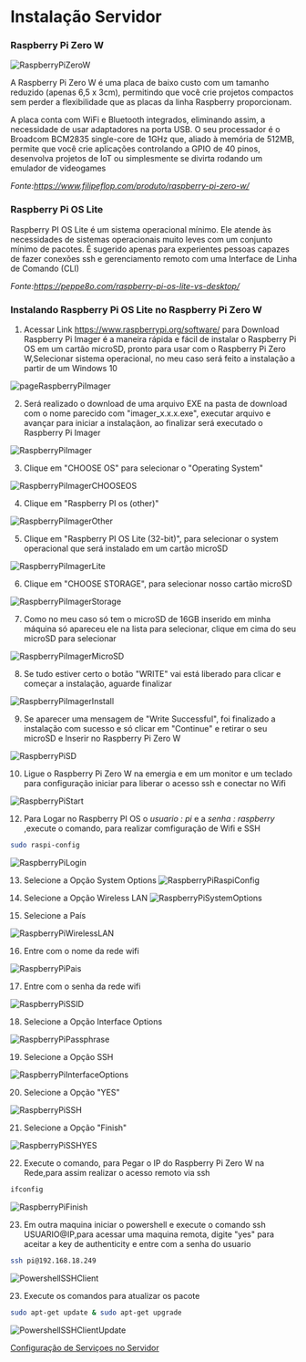 # Instalação Servidor 
### Raspberry Pi Zero W

![RaspberryPiZeroW](./img/RaspberryPiZeroW.PNG)

A Raspberry Pi Zero W é uma placa de baixo custo com um tamanho reduzido (apenas 6,5 x 3cm), permitindo que você crie projetos compactos sem perder a flexibilidade que as placas da linha Raspberry proporcionam.

A placa conta com WiFi e Bluetooth integrados, eliminando assim, a necessidade de usar adaptadores na porta USB. O seu processador é o Broadcom BCM2835 single-core de 1GHz que, aliado à memória de 512MB, permite que você crie aplicações controlando a GPIO de 40 pinos, desenvolva projetos de IoT ou simplesmente se divirta rodando um emulador de videogames

*Fonte:https://www.filipeflop.com/produto/raspberry-pi-zero-w/*

### Raspberry Pi OS Lite

Raspberry PI OS Lite é um sistema operacional mínimo. Ele atende às necessidades de sistemas operacionais muito leves com um conjunto mínimo de pacotes. É sugerido apenas para experientes pessoas capazes de fazer conexões ssh e gerenciamento remoto com uma Interface de Linha de Comando (CLI)

*Fonte:https://peppe8o.com/raspberry-pi-os-lite-vs-desktop/*


### Instalando Raspberry Pi OS Lite no Raspberry Pi Zero W

1. Acessar Link https://www.raspberrypi.org/software/ para Download Raspberry Pi Imager é a maneira rápida e fácil de instalar o Raspberry Pi OS em um cartão microSD, pronto para usar com o Raspberry Pi Zero W,Selecionar sistema operacional, no meu caso será feito a instalação a partir de um Windows 10

![pageRaspberryPiImager](./img/pageRaspberryPiImager.PNG)

2. Será realizado o download de uma arquivo EXE na pasta de download com o nome parecido com "imager_x.x.x.exe", executar arquivo e avançar para iniciar a instalaçãon, ao finalizar será executado o Raspberry Pi Imager

![RaspberryPiImager](./img/RaspberryPiImager.PNG)

3. Clique em "CHOOSE OS" para selecionar o "Operating System" 

![RaspberryPiImagerCHOOSEOS](./img/RaspberryPiImagerCHOOSEOS.PNG)

4. Clique em "Raspberry PI os (other)"

![RaspberryPiImagerOther](./img/RaspberryPiImagerOther.PNG)

5. Clique em "Raspberry PI OS Lite (32-bit)", para selecionar o system operacional que será instalado em um cartão microSD

![RaspberryPiImagerLite](./img/RaspberryPiImagerLite.PNG)

6. Clique em "CHOOSE STORAGE", para selecionar nosso cartão microSD

![RaspberryPiImagerStorage](./img/RaspberryPiImagerStorage.PNG)

7. Como no meu caso só tem o microSD de 16GB inserido em minha máquina só apareceu ele na lista para selecionar, clique em cima do seu microSD para selecionar 

![RaspberryPiImagerMicroSD](./img/RaspberryPiImagerMicroSD.PNG)

8. Se tudo estiver certo o botão "WRITE" vai está liberado para clicar e começar a instalação, aguarde finalizar  

![RaspberryPiImagerInstall](./img/RaspberryPiImagerInstall.PNG)

9. Se aparecer uma mensagem de "Write Successful", foi finalizado a instalação com sucesso e só clicar em "Continue" e retirar o seu microSD e Inserir no Raspberry Pi Zero W 

![RaspberryPiSD](./img/RaspberryPiSD.jpg)

10. Ligue o Raspberry Pi Zero W na emergia e em um monitor e um teclado para configuração iniciar para liberar o acesso ssh e conectar no Wifi

![RaspberryPiStart](./img/RaspberryPiStart.jpg)
 
12. Para Logar no Raspberry PI OS o *usuario : pi* e a *senha : raspberry* ,execute o comando, para realizar comfiguração de Wifi e SSH
```bash
sudo raspi-config 
```
![RaspberryPiLogin](./img/RaspberryPiLogin.jpg)

13. Selecione a Opção System Options
![RaspberryPiRaspiConfig](./img/RaspberryPiRaspiConfig.jpg)

14. Selecione a Opção Wireless LAN
![RaspberryPiSystemOptions](./img/RaspberryPiSystemOptions.jpg)

15. Selecione a País

![RaspberryPiWirelessLAN](./img/RaspberryPiWirelessLAN.jpg)

 16. Entre com o nome da  rede wifi

![RaspberryPiPais](./img/RaspberryPiPais.jpg)

17. Entre com o senha da  rede wifi

![RaspberryPiSSID](./img/RaspberryPiSSID.jpg)

18. Selecione a Opção Interface Options

![RaspberryPiPassphrase](./img/RaspberryPiPassphrase.jpg)

 
19. Selecione a Opção SSH 

![RaspberryPiInterfaceOptions](./img/RaspberryPiInterfaceOptions.jpg)

20. Selecione a Opção "YES"

![RaspberryPiSSH](./img/RaspberryPiSSH.jpg)

21. Selecione a Opção "Finish"

![RaspberryPiSSHYES](./img/RaspberryPiSSHYES.jpg)



22.  Execute o comando, para Pegar o IP do Raspberry Pi Zero W na Rede,para assim realizar o acesso remoto via ssh
```bash
ifconfig
```
![RaspberryPiFinish](./img/RaspberryPiFinish.jpg)

23. Em outra maquina iniciar o powershell e execute o comando  ssh USUARIO@IP,para acessar uma maquina remota, digite "yes" para aceitar a key de authenticity e entre com a senha do usuario
```bash
ssh pi@192.168.18.249
```

![PowershellSSHClient](./img/PowershellSSHClient.PNG)

23. Execute os comandos para atualizar os pacote
```bash
sudo apt-get update & sudo apt-get upgrade
```

![PowershellSSHClientUpdate](./img/PowershellSSHClientUpdate.PNG)



[Configuração de Serviçoes no Servidor](ConfiguracaoServicoes.md)